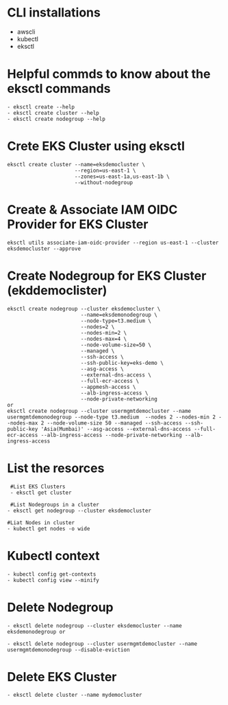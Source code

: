 
# CLI installations

- awscli
- kubectl
- eksctl


# Helpful commds to know about the eksctl commands

```console
- eksctl create --help
- eksctl create cluster --help
- eksctl create nodegroup --help
```

# Crete EKS Cluster using eksctl

```console
eksctl create cluster --name=eksdemocluster \
                      --region=us-east-1 \
                      --zones=us-east-1a,us-east-1b \
                      --without-nodegroup
```


# Create & Associate IAM OIDC Provider for EKS Cluster
```console
eksctl utils associate-iam-oidc-provider --region us-east-1 --cluster eksdemocluster --approve
```

# Create Nodegroup for EKS Cluster (ekddemoclister)

```console
eksctl create nodegroup --cluster eksdemocluster \
                        --name=eksdemonodegroup \
                        --node-type=t3.medium \
                        --nodes=2 \
                        --nodes-min=2 \
                        --nodes-max=4 \
                        --node-volume-size=50 \
                        --managed \
                        --ssh-access \
                        --ssh-public-key=eks-demo \
                        --asg-access \
                        --external-dns-access \
                        --full-ecr-access \
                        --appmesh-access \
                        --alb-ingress-access \
                        --node-private-networking 
or
eksctl create nodegroup --cluster usermgmtdemocluster --name usermgmtdemonodegroup --node-type t3.medium  --nodes 2 --nodes-min 2 --nodes-max 2 --node-volume-size 50 --managed --ssh-access --ssh-public-key 'Asia(Mumbai)' --asg-access --external-dns-access --full-ecr-access --alb-ingress-access --node-private-networking --alb-ingress-access
```

  # List the resorces

```console
 #List EKS Clusters
 - eksctl get cluster

 #List Nodegroups in a cluster
- eksctl get nodegroup --cluster eksdemocluster

#Liat Nodes in cluster
- kubectl get nodes -o wide
```

# Kubectl context

```console
- kubectl config get-contexts
- kubectl config view --minify
```

# Delete Nodegroup

```console
- eksctl delete nodegroup --cluster eksdemocluster --name eksdemonodegroup or

- eksctl delete nodegroup --cluster usermgmtdemocluster --name usermgmtdemonodegroup --disable-eviction
```


# Delete EKS Cluster

```console
- eksctl delete cluster --name mydemocluster
```
                    



